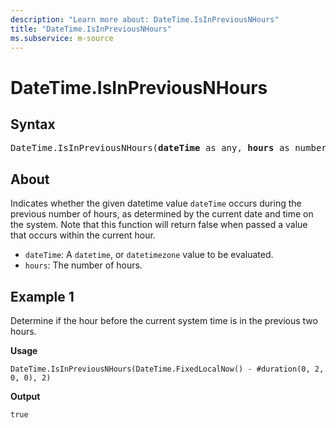 ```yaml
---
description: "Learn more about: DateTime.IsInPreviousNHours"
title: "DateTime.IsInPreviousNHours"
ms.subservice: m-source
---
```

# DateTime.IsInPreviousNHours

## Syntax

<pre>
DateTime.IsInPreviousNHours(<b>dateTime</b> as any, <b>hours</b> as number) as nullable logical
</pre>
  
## About

Indicates whether the given datetime value `dateTime` occurs during the previous number of hours, as determined by the current date and time on the system. Note that this function will return false when passed a value that occurs within the current hour.

* `dateTime`: A `datetime`, or `datetimezone` value to be evaluated.
* `hours`: The number of hours.

## Example 1

Determine if the hour before the current system time is in the previous two hours.

**Usage**

```powerquery-m
DateTime.IsInPreviousNHours(DateTime.FixedLocalNow() - #duration(0, 2, 0, 0), 2)
```

**Output**

`true`
